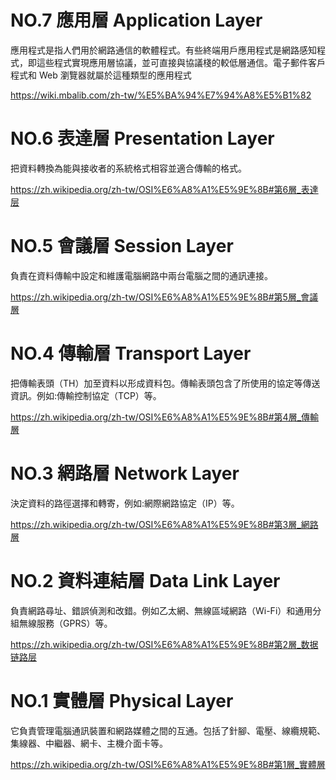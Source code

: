 #



# NO.7 應用層 Application Layer

應用程式是指人們用於網路通信的軟體程式。有些終端用戶應用程式是網路感知程式，即這些程式實現應用層協議，並可直接與協議棧的較低層通信。電子郵件客戶程式和 Web 瀏覽器就屬於這種類型的應用程式

https://wiki.mbalib.com/zh-tw/%E5%BA%94%E7%94%A8%E5%B1%82

# NO.6 表達層 Presentation Layer

把資料轉換為能與接收者的系統格式相容並適合傳輸的格式。

https://zh.wikipedia.org/zh-tw/OSI%E6%A8%A1%E5%9E%8B#第6層_表達层

# NO.5 會議層 Session Layer

負責在資料傳輸中設定和維護電腦網路中兩台電腦之間的通訊連接。

https://zh.wikipedia.org/zh-tw/OSI%E6%A8%A1%E5%9E%8B#第5層_會議層

# NO.4 傳輸層 Transport Layer

把傳輸表頭（TH）加至資料以形成資料包。傳輸表頭包含了所使用的協定等傳送資訊。例如:傳輸控制協定（TCP）等。

https://zh.wikipedia.org/zh-tw/OSI%E6%A8%A1%E5%9E%8B#第4層_傳輸層
# NO.3 網路層 Network Layer

決定資料的路徑選擇和轉寄，例如:網際網路協定（IP）等。

https://zh.wikipedia.org/zh-tw/OSI%E6%A8%A1%E5%9E%8B#第3層_網路層

# NO.2 資料連結層 Data Link Layer

負責網路尋址、錯誤偵測和改錯。例如乙太網、無線區域網路（Wi-Fi）和通用分組無線服務（GPRS）等。

https://zh.wikipedia.org/zh-tw/OSI%E6%A8%A1%E5%9E%8B#第2層_数据链路层

# NO.1 實體層 Physical Layer

它負責管理電腦通訊裝置和網路媒體之間的互通。包括了針腳、電壓、線纜規範、集線器、中繼器、網卡、主機介面卡等。

https://zh.wikipedia.org/zh-tw/OSI%E6%A8%A1%E5%9E%8B#第1層_實體層



























